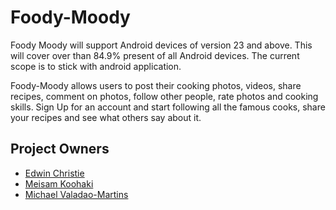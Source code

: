 # Foody-Moody

Foody Moody will support Android devices of version 23 and above. 
This will cover over than 84.9% present of all Android devices.
The current scope is to stick with android application.

Foody-Moody allows users to post their cooking photos, videos, share recipes, comment on photos, follow other people, rate photos and cooking skills. Sign Up for an 
account and start following all the famous cooks, share your recipes and see what others say about it.

## Project Owners
- [Edwin Christie](https://github.com/hookFang/Racing-Game)
- [Meisam Koohaki](https://github.com/meisamkoohaki)
- [Michael Valadao-Martins](https://github.com/MikeVMane)
